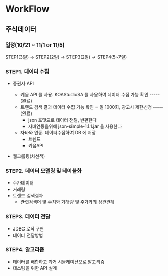# WorkFlow

## 주식데이터 
### 일정(10/21 ~ 11/1 or 11/5)
STEP1(3일) -> STEP2(2일) -> STEP3(2일) -> STEP4(5~7일)

### STEP1. 데이터 수집  
- 증권사 API
  - 키움 API 를 사용. KOAStudioSA 를 사용하여 데이터 수집 가능 확인 ----- (완료)
  - 트렌드 검색 결과 데이터 수집 가능 확인 = 일 1000회, 광고시 제한신청 ----- (완료)
    - json 포맷으로 데이터 전달, 반환한다 
    - 자바연동을위해 json-simple-1.1.1.jar 을 사용한다 
  - 자바와 연동. 데이터수집하여 DB 에 저장
    - 트렌드
    - 키움API
 
- 웹크롤링(차선책)

### STEP2. 데이터 모델링 및 테이블화
- 주가데이터
- 거래량
- 트렌드 검색결과 
  - 관련검색어 및 수치와 거래량 및 주가와의 상관관계 

### STEP3. 데이터 전달
- JDBC 로직 구현
- 데이터 전달방법

### STEP4. 알고리즘 
- 데이터를 배합하고 과거 시뮬레이션으로 알고리즘 
- 테스팅을 위한 API 설계
